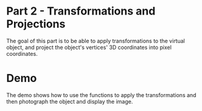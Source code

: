 # Part 2 - Transformations and Projections

The goal of this part is to be able to apply transformations to the virtual object, and project the object's vertices' 3D coordinates into pixel coordinates.

# Demo
The demo shows how to use the functions to apply the transformations and then photograph the object and display the image.
